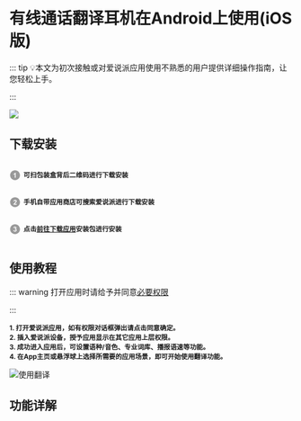 # 有线通话翻译耳机在Android上使用(iOS版)

::: tip 💡本文为初次接触或对爱说派应用使用不熟悉的用户提供详细操作指南，让您轻松上手。

<!-- ❗️<font style="color: red">存在部分手机芯片或系统不支持，请联系客服咨询后进行购置</font> -->

:::

![](https://bu.dusays.com/2025/01/06/677b7bab07b0b.png)

<!--
## 前提使用条件

<small><font style="color: red">存在部分手机芯片或系统不支持，请联系客服咨询后进行购置</font></small>

- <strong>macOS : <small>仅支持M芯片</small></strong>
- <strong>android : <small>Android 12+ </small></strong>
- <strong>windows : <small>支持windows 10/11系统</small></strong> -->

## 下载安装

<!-- 按钮 -->

<!-- <CustomUI type="button" url="/guide/install">点击前往下载</CustomUI> -->
<p style="display: inline-block; vertical-align: middle; margin-right: 5px;">
  <svg t="1731483445691" class="icon" viewBox="0 0 1024 1024" version="1.1" xmlns="http://www.w3.org/2000/svg" p-id="22931" width="20" height="20">
    <path d="M512.045025 962.874851c-248.349251 0-449.65507-201.846124-449.65507-450.919876 0-248.984724 201.305819-450.830849 449.65507-450.830849 248.261247 0 449.565019 201.846124 449.565019 450.830849C961.610044 761.028727 760.306272 962.874851 512.045025 962.874851L512.045025 962.874851zM572.751642 289.933345l-69.211315 0c-9.766434 27.322275-27.685549 51.116191-53.835116 71.65497-26.054399 20.446681-50.302663 34.288944-72.557526 41.61684l0 77.535911c42.346457-14.023388 79.07701-35.555797 110.197798-64.778352l0 322.720076 85.406159 0L572.751642 289.933345 572.751642 289.933345z" fill="#999999" p-id="22932"></path>
  </svg>
</p><strong><small>可扫包装盒背后二维码进行下载安装</small></strong><br>
<p style="display: inline-block; vertical-align: middle; margin-right: 5px;">
  <svg t="1731484117001" class="icon" viewBox="0 0 1024 1024" version="1.1" xmlns="http://www.w3.org/2000/svg" p-id="24111" width="20" height="20">
    <path d="M511.950881 962.833919c-248.254084 0-449.561949-201.849194-449.561949-450.833919S263.696798 61.166081 511.950881 61.166081c248.353344 0 449.659163 201.848171 449.659163 450.832895S760.305249 962.833919 511.950881 962.833919L511.950881 962.833919zM662.141532 665.532769 492.320798 665.532769c4.433986-7.780197 10.224876-15.652492 17.46579-23.793916 7.143701-8.142447 24.246217-24.608467 51.2922-49.399083 27.053146-24.789593 45.695738-43.788296 56.095599-56.997132 15.566534-19.905352 26.962072-38.904055 34.202986-57.08923 7.147794-18.186198 10.765181-37.366026 10.765181-57.45148 0-35.374672-12.573363-64.87045-37.636179-88.665389-25.15389-23.793916-59.715033-35.646871-103.595426-35.646871-40.077787 0-73.464175 10.222829-100.246145 30.761608-26.689872 20.537755-42.61047 54.374398-47.676859 101.602026l85.408205 8.504698c1.629103-25.060769 7.688099-42.974767 18.0941-53.740972 10.492982-10.766205 24.608467-16.194844 42.340317-16.194844 17.915022 0 31.940456 5.15644 42.070164 15.380292 10.226922 10.313903 15.293311 24.970718 15.293311 44.061518 0 17.281595-5.884011 34.742269-17.640776 52.475142-8.69094 12.846586-32.212656 37.184901-70.665433 73.194022-47.772027 44.512796-79.794347 80.250742-95.994308 107.120716-16.192797 26.962072-25.877367 55.461149-29.127388 85.498256l299.375391 0L662.141532 665.532769 662.141532 665.532769z" fill="#999999" p-id="24112"></path>
  </svg>
</p><strong><small>手机自带应用商店可搜索爱说派进行下载安装</small></strong><br>

<p style="display: inline-block; vertical-align: middle; margin-right: 5px;">
  <svg t="1731484246222" class="icon" viewBox="0 0 1024 1024" version="1.1" xmlns="http://www.w3.org/2000/svg" p-id="25205" width="20" height="20">
    <path d="M512 962.874851c-248.28376 0-449.610044-201.86659-449.610044-450.875874 0-249.00826 201.326285-450.875874 449.610044-450.875874 248.374834 0 449.610044 201.86659 449.610044 450.875874C961.610044 761.009284 760.374834 962.874851 512 962.874851L512 962.874851zM638.495996 397.630183c0-27.688619-10.498098-52.481282-31.308053-74.468039-25.337061-26.782993-58.998719-40.173978-100.979856-40.173978-24.52251 0-46.689369 4.616134-66.412572 13.84431-19.72525 9.31925-35.201733 22.077831-46.236044 38.273698-11.042497 16.286941-19.276019 37.913495-24.792663 65.057715l78.896908 13.389962c2.26253-19.452028 8.507768-34.292014 18.823718-44.426839 10.313903-10.132778 22.711258-15.20019 37.276998-15.20019 14.750959 0 26.510794 4.432962 35.471886 13.390985 8.861832 8.958022 13.298887 20.901029 13.298887 35.921117 0 17.644869-6.066159 31.759331-18.186198 42.437531-12.218276 10.586103-29.860075 15.652492-52.93256 15.020088l-9.413394 69.310575c15.204283-4.344958 28.322046-6.42534 39.273469-6.42534 16.648169 0 30.765701 6.334265 42.34441 18.912745 11.493775 12.57541 17.281595 29.677926 17.281595 51.302433 0 22.801309-6.056949 40.898479-18.096147 54.289464-12.029988 13.481036-26.874067 20.177552-44.515866 20.177552-16.467043 0-30.493501-5.610788-41.981137-16.740266-11.584849-11.128455-18.644639-27.235294-21.354354-48.318472l-82.613556 10.04375c4.254907 37.550221 19.634176 67.952648 46.14497 91.206258 26.603915 23.162536 59.992349 34.83539 100.346429 34.83539 42.61661 0 78.17957-13.843286 106.772792-41.440831 28.585035-27.687596 42.886763-61.07603 42.886763-100.255355 0-27.054169-7.691169-50.126654-22.981411-69.218478-15.295358-19.091824-35.744086-31.397081-61.349253-36.826743C617.052614 468.115514 638.495996 436.808484 638.495996 397.630183L638.495996 397.630183z" fill="#999999" p-id="25206"></path>
  </svg>
</p><strong><small>点击<a href="https://kikago.tech/bridge/download">前往下载应用</a>安装包进行安装</small></strong>

## 使用教程

::: warning 打开应用时请给予并同意<a href="/help/competence">必要权限</a>

:::

<strong>
<small>1. 打开爱说派应用，如有权限对话框弹出请点击同意确定。<br></small>
<small>2. 插入爱说派设备，授予应用显示在其它应用上层权限。<br></small>
<small>3. 成功进入应用后，可设置语种/音色、专业词库、播报语速等功能。<br></small>
<small>4. 在App主页或悬浮球上选择所需要的应用场景，即可开始使用翻译功能。<br></small></strong>

![使用翻译](https://bu.dusays.com/2025/01/08/677e424285bd9.png)

## 功能详解

<DocCard :cards="[
  {
    title: '翻译模式',
    description: '',
    avatar: '/img/情景模式.png',
    path: '/guide/modes-c1'
  },
  {
    title: '翻译设置',
    description: '',
    avatar: '/img/设置.png',
    path: '/guide/settings'
  },
  {
    title: '语种/音色选择',
    description: '',
    avatar: '/img/语种切换.png',
    path: '/guide/language'
  },
    {
    title: '其它功能',
    description: '',
    avatar: '/img/其它.png',
    path: '/guide/other'
  },
  {
    title: '常见问题',
    description: '',
    avatar: '/img/问题答疑.png',
    path: '/help/preface'
  }
]" />
